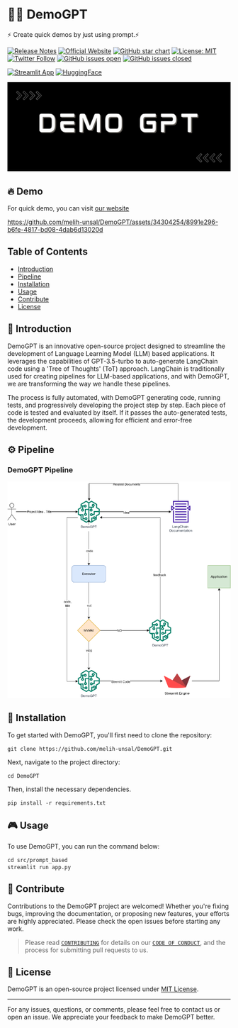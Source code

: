 # 🚀🔮 DemoGPT
⚡ Create quick demos by just using prompt.⚡

[![Release Notes](https://img.shields.io/github/release/melih-unsal/DemoGPT)](https://github.com/melih-unsal/DemoGPT/releases)
[![Official Website](https://img.shields.io/badge/Official%20Website-demogpt.io-blue?style=flat&logo=world&logoColor=white)](https://demogpt.io)
[![GitHub star chart](https://img.shields.io/github/stars/melih-unsal/DemoGPT?style=social)](https://star-history.com/#melih-unsal/DemoGPT)
[![License: MIT](https://img.shields.io/badge/License-MIT-green.svg)](https://opensource.org/licenses/MIT)
[![Twitter Follow](https://img.shields.io/twitter/follow/demo_gpt?style=social)](https://twitter.com/demo_gpt)
[![GitHub issues open](https://img.shields.io/github/issues/melih-unsal/DemoGPT.svg?maxAge=259200000)](https://github.com/melih-unsal/DemoGPT/issues?q=is%3Aopen+is%3Aissue) 
[![GitHub issues closed](https://img.shields.io/github/issues-closed-raw/melih-unsal/DemoGPT.svg?maxAge=259200000)](https://github.com/melih-unsal/DemoGPT/issues?q=is%3Aissue+is%3Aclosed)

[![Streamlit App](https://static.streamlit.io/badges/streamlit_badge_black_white.svg)](https://demogpt.streamlit.app)
[![HuggingFace](https://img.shields.io/badge/%F0%9F%A4%97-Spaces-yellow)](https://huggingface.co/spaces/melihunsal/demogpt)

![DemoGPT](DemoGPT_banner_new.jpeg)

## 🔥 Demo

For quick demo, you can visit [our website](https://demogpt.io)

https://github.com/melih-unsal/DemoGPT/assets/34304254/8991e296-b6fe-4817-bd08-4dab6d13020d

## Table of Contents

- [Introduction](#introduction)
- [Pipeline](#pipeline)
- [Installation](#installation)
- [Usage](#usage)
- [Contribute](#contribute)
- [License](#license)

## 📌 Introduction

DemoGPT is an innovative open-source project designed to streamline the development of Language Learning Model (LLM) based applications. It leverages the capabilities of GPT-3.5-turbo to auto-generate LangChain code using a 'Tree of Thoughts' (ToT) approach. LangChain is traditionally used for creating pipelines for LLM-based applications, and with DemoGPT, we are transforming the way we handle these pipelines. 

The process is fully automated, with DemoGPT generating code, running tests, and progressively developing the project step by step. Each piece of code is tested and evaluated by itself. If it passes the auto-generated tests, the development proceeds, allowing for efficient and error-free development.

## ⚙️ Pipeline
### DemoGPT Pipeline
![DemoGPT Pipeline](demogpt_pipeline.png?raw=true "DemoGPT Pipeline")

## 🔧 Installation

To get started with DemoGPT, you'll first need to clone the repository:
```
git clone https://github.com/melih-unsal/DemoGPT.git
```

Next, navigate to the project directory:
```
cd DemoGPT
```

Then, install the necessary dependencies. 
```
pip install -r requirements.txt
```

## 🎮 Usage

To use DemoGPT, you can run the command below:

```
cd src/prompt_based
streamlit run app.py
```

## 🤝 Contribute

Contributions to the DemoGPT project are welcomed! Whether you're fixing bugs, improving the documentation, or proposing new features, your efforts are highly appreciated. Please check the open issues before starting any work.

> Please read [`CONTRIBUTING`](CONTRIBUTING.md) for details on our [`CODE OF CONDUCT`](CODE_OF_CONDUCT.md), and the process for submitting pull requests to us.

## 📜 License

DemoGPT is an open-source project licensed under [MIT License](LICENSE).

---

For any issues, questions, or comments, please feel free to contact us or open an issue. We appreciate your feedback to make DemoGPT better.
